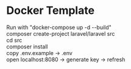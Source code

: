 # Docker Template
Run with "docker-compose up -d --build" <br>
composer create-project laravel/laravel src<br>
cd src <br>
composer install <br>
copy .env.example -> .env <br>
open localhost:8080 -> generate key -> refresh
